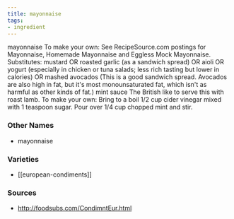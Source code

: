 ```yaml
---
title: mayonnaise
tags:
- ingredient
---
```

mayonnaise To make your own: See RecipeSource.com postings for Mayonnaise, Homemade Mayonnaise and Eggless Mock Mayonnaise. Substitutes: mustard OR roasted garlic (as a sandwich spread) OR aioli OR yogurt (especially in chicken or tuna salads; less rich tasting but lower in calories) OR mashed avocados (This is a good sandwich spread. Avocados are also high in fat, but it's most monounsaturated fat, which isn't as harmful as other kinds of fat.) mint sauce The British like to serve this with roast lamb. To make your own: Bring to a boil 1/2 cup cider vinegar mixed with 1 teaspoon sugar. Pour over 1/4 cup chopped mint and stir.

### Other Names

* mayonnaise

### Varieties

* [[european-condiments]]

### Sources
* http://foodsubs.com/CondimntEur.html

